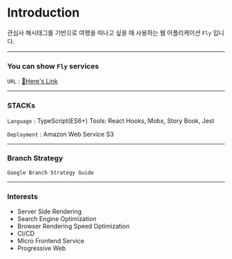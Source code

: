 # Introduction
관심사 해시태그를 기반으로 여행을 떠나고 싶을 때 사용하는 웹 어플리케이션 `Fly` 입니다.

---

### You can show `Fly` services
`URL` : [🚀Here's Link](https://flyToTheSky.com)

---

### STACKs
`Language` : TypeScript(ES6+)
Tools: React Hooks, Mobx, Story Book, Jest   

`Deployment` : Amazon Web Service S3

---

### Branch Strategy

`Google Branch Strategy Guide`

---

### Interests
- Server Side Rendering
- Search Engine Optimization
- Browser Rendering Speed Optimization
- CI/CD
- Micro Frontend Service
- Progressive Web
